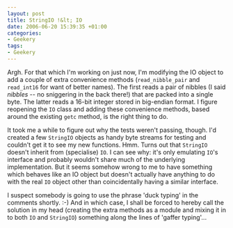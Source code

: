 ```yaml
---
layout: post
title: StringIO !&lt; IO
date: 2006-06-20 15:39:35 +01:00
categories:
- Geekery
tags:
- Geekery
---
```

Argh.  For that which I'm working on just now, I'm modifying the IO object to add a couple of extra convenience methods (`read_nibble_pair` and `read_int16` for want of better names).  The first reads a pair of nibbles (I said *nibbles* -- no sniggering in the back there!) that are packed into a single byte.  The latter reads a 16-bit integer stored in big-endian format.  I figure reopening the `IO` class and adding these convenience methods, based around the existing `getc` method, is the right thing to do.

It took me a while to figure out why the tests weren't passing, though.  I'd created a few `StringIO` objects as handy byte streams for testing and couldn't get it to see my new functions.  Hmm.  Turns out that `StringIO` doesn't inherit from (specialise) `IO`.  I can see why: it's only emulating `IO`'s interface and probably wouldn't share much of the underlying implementation.  But it seems somehow wrong to me to have something which behaves like an IO object but doesn't actually have anything to do with the real `IO` object other than coincidentally having a similar interface.

I suspect somebody is going to use the phrase 'duck typing' in the comments shortly. :-)  And in which case, I shall be forced to hereby call the solution in my head (creating the extra methods as a module and mixing it in to both `IO` and `StringIO`) something along the lines of 'gaffer typing'...
